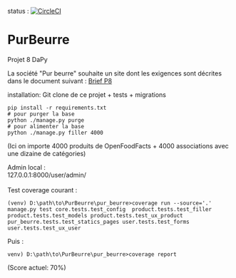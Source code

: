 status : [![CircleCI](https://circleci.com/gh/jean-charles-gibier/PurBeurre.svg?style=shield)](https://app.circleci.com/pipelines/github/jean-charles-gibier/PurBeurre)

# PurBeurre
Projet 8 DaPy

 La société "Pur beurre" souhaite un site dont les exigences sont décrites dans 
 le document suivant : [Brief P8](https://openclassrooms.com/fr/paths/68/projects/159/assignment)


installation:
Git clone de ce projet + tests + migrations 

````
pip install -r requirements.txt
# pour purger la base
python ./manage.py purge
# pour alimenter la base 
python ./manage.py filler 4000
````

(Ici on importe 4000 produits de OpenFoodFacts + 4000 associations avec une dizaine de catégories) 

Admin local :<br>
    127.0.0.1:8000/user/admin/
<br/>    
Test coverage courant :
 ````
(venv) D:\path\to\PurBeurre\pur_beurre>coverage run --source='.' manage.py test core.tests.test_config  product.tests.test_filler product.tests.test_models product.tests.test_ux_product pur_beurre.tests.test_statics_pages user.tests.test_forms user.tests.test_ux_user
 ````
Puis :
 ````
venv) D:\path\to\PurBeurre\pur_beurre>coverage report 
````

(Score actuel: 70%)
